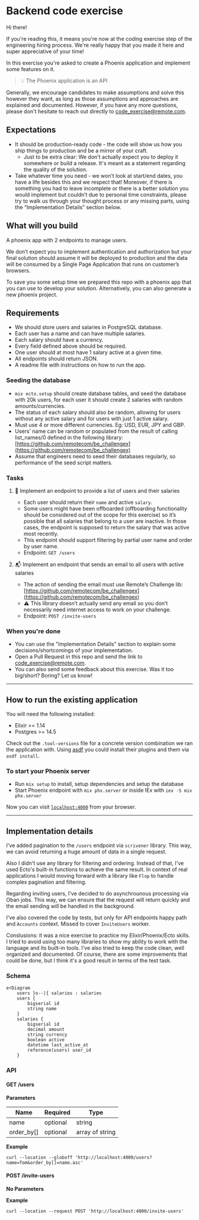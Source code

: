 # Backend code exercise

Hi there!

If you're reading this, it means you're now at the coding exercise step of the engineering hiring process. We're really happy that you made it here and super appreciative of your time!

In this exercise you're asked to create a Phoenix application and implement some features on it.

> 💡 The Phoenix application is an API

Generally, we encourage candidates to make assumptions and solve this however they want, as long as those assumptions and approaches are explained and documented.
However, if you have any more questions, please don't hesitate to reach out directly to [code_exercise@remote.com](mailto:code_exercise@remote.com).

## Expectations

- It should be production-ready code - the code will show us how you ship things to production and be a mirror of your craft.
  - Just to be extra clear: We don't actually expect you to deploy it somewhere or build a release. It's meant as a statement regarding the quality of the solution.
- Take whatever time you need - we won’t look at start/end dates, you have a life besides this and we respect that! Moreover, if there is something you had to leave incomplete or there is a better solution you would implement but couldn’t due to personal time constraints, please try to walk us through your thought process or any missing parts, using the “Implementation Details” section below.

## What will you build

A phoenix app with 2 endpoints to manage users.

We don’t expect you to implement authentication and authorization but your final solution should assume it will be deployed to production and the data will be consumed by a Single Page Application that runs on customer’s browsers.

To save you some setup time we prepared this repo with a phoenix app that you can use to develop your solution. Alternatively, you can also generate a new phoenix project.

## Requirements

- We should store users and salaries in PostgreSQL database.
- Each user has a name and can have multiple salaries.
- Each salary should have a currency.
- Every field defined above should be required.
- One user should at most have 1 salary active at a given time.
- All endpoints should return JSON.
- A readme file with instructions on how to run the app.

### Seeding the database

- `mix ecto.setup` should create database tables, and seed the database with 20k users, for each user it should create 2 salaries with random amounts/currencies.
- The status of each salary should also be random, allowing for users without any active salary and for users with just 1 active salary.
- Must use 4 or more different currencies. Eg: USD, EUR, JPY and GBP.
- Users’ name can be random or populated from the result of calling list_names/0 defined in the following library: [https://github.com/remotecom/be_challengex](https://github.com/remotecom/be_challengex)
- Assume that engineers need to seed their databases regularly, so performance of the seed script matters.

### Tasks

1. 📄 Implement an endpoint to provide a list of users and their salaries
    - Each user should return their `name` and active `salary`.
    - Some users might have been offboarded (offboarding functionality should be considered out of the scope for this exercise) so it’s possible that all salaries that belong to a user are inactive. In those cases, the endpoint is supposed to return the salary that was active most recently.
    - This endpoint should support filtering by partial user name and order by user name.
    - Endpoint: `GET /users`

2. 📬 Implement an endpoint that sends an email to all users with active salaries
    - The action of sending the email must use Remote’s Challenge lib: [https://github.com/remotecom/be_challengex](https://github.com/remotecom/be_challengex)
    - ⚠️ This library doesn’t actually send any email so you don’t necessarily need internet access to work on your challenge.
    - Endpoint: `POST /invite-users`

### When you're done

- You can use the "Implementation Details" section to explain some decisions/shortcomings of your implementation.
- Open a Pull Request in this repo and send the link to [code_exercise@remote.com](mailto:code_exercise@remote.com).
- You can also send some feedback about this exercise. Was it too big/short? Boring? Let us know!

---

## How to run the existing application

You will need the following installed:

- Elixir >= 1.14
- Postgres >= 14.5

Check out the `.tool-versions` file for a concrete version combination we ran the application with. Using [asdf](https://github.com/asdf-vm/asdf) you could install their plugins and them via `asdf install`.

### To start your Phoenix server

- Run `mix setup` to install, setup dependencies and setup the database
- Start Phoenix endpoint with `mix phx.server` or inside IEx with `iex -S mix phx.server`

Now you can visit [`localhost:4000`](http://localhost:4000) from your browser.

---

## Implementation details

I've added pagination to the `/users` endpoint via `scrivener` library. This way, we can avoid returning a huge amount of data in a single request.

Also I didn't use any library for filtering and ordering. Instead of that, I've used Ecto's built-in functions to achieve the same result. In context of real applications I would moving forward with a library like `Flop` to handle complex pagination and filtering.

Regarding inviting users, I've decided to do asynchrounous processing via Oban jobs. This way, we can ensure that the request will return quickly and the email sending will be handled in the background.

I've also covered the code by tests, but only for API endpoints happy path and `Accounts` context. Missed to cover `InviteUsers` worker.

Conslusions: it was a nice exercise to practice my Elixir/Phoenix/Ecto skills. I tried to avoid using too many libraries to show my ability to work with the language and its built-in tools. I've also tried to keep the code clean, well organized and documented. Of course, there are some improvements that could be done, but I think it's a good result in terms of the test task.


### Schema

```mermaid
erDiagram
    users }o--|{ salaries : salaries
    users {
        bigserial id
        string name
    }
    salaries {
        bigserial id
        decimal amount
        string currency
        boolean active
        datetime last_active_at
        reference(users) user_id
    }
```

### API

#### GET /users

**Parameters**

| Name       | Required | Type            |
|------------|----------|-----------------|
| name       | optional | string          |
| order_by[] | optional | array of string |

**Example**

```
curl --location --globoff 'http://localhost:4000/users?name=Tom&order_by[]=name.asc'
```

#### POST /invite-users

**No Parameters**

**Example**

```
curl --location --request POST 'http://localhost:4000/invite-users'
```
